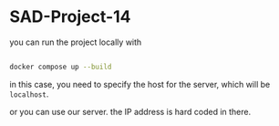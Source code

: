 # SAD-Project-14

you can run the project locally with 

```bash

docker compose up --build
```
in this case, you need to specify the host for the server, which will be `localhost`.

or you can use our server. the IP address is hard coded in there.
